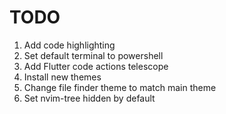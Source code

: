 # TODO

1) Add code highlighting
2) Set default terminal to powershell
3) Add Flutter code actions telescope
4) Install new themes
5) Change file finder theme to match main theme
6) Set nvim-tree hidden by default
